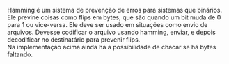   Hamming é um sistema de prevenção de erros para sistemas que binários. Ele previne coisas como flips em bytes, que são quando um bit muda de 0 para 1 ou vice-versa. Ele deve ser usado em situações como envio de arquivos. Devesse codificar o arquivo usando hamming, enviar, e depois decodificar no destinatário para prevenir flips.
<br>
  Na implementação acima ainda ha a possibilidade de chacar se há bytes faltando.
